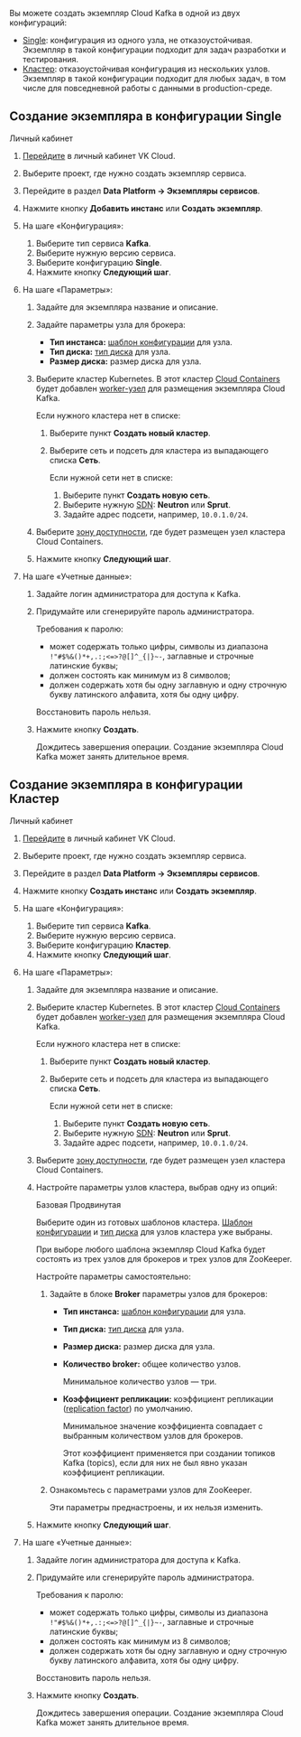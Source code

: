 Вы можете создать экземпляр Cloud Kafka в одной из двух конфигураций:

- [Single](#sozdanie_ekzemplyara_v_konfiguracii_single): конфигурация из одного узла, не отказоустойчивая. Экземпляр в такой конфигурации подходит для задач разработки и тестирования.
- [Кластер](#sozdanie_ekzemplyara_v_konfiguracii_klaster): отказоустойчивая конфигурация из нескольких узлов. Экземпляр в такой конфигурации подходит для любых задач, в том числе для повседневной работы с данными в production-среде.

## Создание экземпляра в конфигурации Single

<tabs>
<tablist>
<tab>Личный кабинет</tab>
</tablist>
<tabpanel>

1. [Перейдите](https://msk.cloud.vk.com/app/) в личный кабинет VK Cloud.
1. Выберите проект, где нужно создать экземпляр сервиса.
1. Перейдите в раздел **Data Platform → Экземпляры сервисов**.
1. Нажмите кнопку **Добавить инстанс** или **Создать экземпляр**.
1. На шаге «Конфигурация»:

   1. Выберите тип сервиса **Kafka**.
   1. Выберите нужную версию сервиса.
   1. Выберите конфигурацию **Single**.
   1. Нажмите кнопку **Следующий шаг**.

1. На шаге «Параметры»:

   1. Задайте для экземпляра название и описание.
   1. Задайте параметры узла для брокера:

      - **Тип инстанса:** [шаблон конфигурации](/ru/base/iaas/concepts/about#shablony_konfiguraciy) для узла.
      - **Тип диска:** [тип диска](/ru/base/iaas/concepts/about#tipy_diskov_c23be93f) для узла.
      - **Размер диска:** размер диска для узла.

   1. Выберите кластер Kubernetes. В этот кластер [Cloud Containers](/ru/base/k8s) будет добавлен [worker-узел](/ru/base/k8s/concepts/architecture#topologii_klastera) для размещения экземпляра Cloud Kafka.

      Если нужного кластера нет в списке:

      1. Выберите пункт **Создать новый кластер**.
      1. Выберите сеть и подсеть для кластера из выпадающего списка **Сеть**.

         Если нужной сети нет в списке:

         1. Выберите пункт **Создать новую сеть**.
         1. Выберите нужную [SDN](/ru/networks/vnet/concepts/architecture#ispolzuemye_sdn): **Neutron** или **Sprut**.
         1. Задайте адрес подсети, например, `10.0.1.0/24`.

   1. Выберите [зону доступности](/ru/additionals/start/architecture#az), где будет размещен узел кластера Cloud Containers.
   1. Нажмите кнопку **Следующий шаг**.

1. На шаге «Учетные данные»:

   1. Задайте логин администратора для доступа к Kafka.
   1. Придумайте или сгенерируйте пароль администратора.

      Требования к паролю:

      - может содержать только цифры, символы из диапазона `!"#$%&()*+,.:;<=>?@[]^_{|}~-`, заглавные и строчные латинские буквы;
      - должен состоять как минимум из 8 символов;
      - должен содержать хотя бы одну заглавную и одну строчную букву латинского алфавита, хотя бы одну цифру.

      <err>

      Восстановить пароль нельзя.

      </err>

   1. Нажмите кнопку **Создать**.

      Дождитесь завершения операции. Создание экземпляра Cloud Kafka может занять длительное время.

</tabpanel>
</tabs>

## Создание экземпляра в конфигурации Кластер

<tabs>
<tablist>
<tab>Личный кабинет</tab>
</tablist>
<tabpanel>

1. [Перейдите](https://msk.cloud.vk.com/app/) в личный кабинет VK Cloud.
1. Выберите проект, где нужно создать экземпляр сервиса.
1. Перейдите в раздел **Data Platform → Экземпляры сервисов**.
1. Нажмите кнопку **Создать инстанс** или **Создать экземпляр**.
1. На шаге «Конфигурация»:

   1. Выберите тип сервиса **Kafka**.
   1. Выберите нужную версию сервиса.
   1. Выберите конфигурацию **Кластер**.
   1. Нажмите кнопку **Следующий шаг**.

1. На шаге «Параметры»:

   1. Задайте для экземпляра название и описание.
   1. Выберите кластер Kubernetes. В этот кластер [Cloud Containers](/ru/base/k8s) будет добавлен [worker-узел](/ru/base/k8s/concepts/architecture#topologii_klastera) для размещения экземпляра Cloud Kafka.

      Если нужного кластера нет в списке:

      1. Выберите пункт **Создать новый кластер**.
      1. Выберите сеть и подсеть для кластера из выпадающего списка **Сеть**.

         Если нужной сети нет в списке:

         1. Выберите пункт **Создать новую сеть**.
         1. Выберите нужную [SDN](/ru/networks/vnet/concepts/architecture#ispolzuemye_sdn): **Neutron** или **Sprut**.
         1. Задайте адрес подсети, например, `10.0.1.0/24`.

   1. Выберите [зону доступности](/ru/additionals/start/architecture#az), где будет размещен узел кластера Cloud Containers.
   1. Настройте параметры узлов кластера, выбрав одну из опций:

      <tabs>
      <tablist>
      <tab>Базовая</tab>
      <tab>Продвинутая</tab>
      </tablist>
      <tabpanel>

      Выберите один из готовых шаблонов кластера. [Шаблон конфигурации](/ru/base/iaas/concepts/about#shablony_konfiguraciy) и [тип диска](/ru/base/iaas/concepts/about#tipy_diskov_c23be93f) для узлов кластера уже выбраны.

      При выборе любого шаблона экземпляр Cloud Kafka будет состоять из трех узлов для брокеров и трех узлов для ZooKeeper.

      </tabpanel>
      <tabpanel>

      Настройте параметры самостоятельно:

      1. Задайте в блоке **Broker** параметры узлов для брокеров:

         - **Тип инстанса:** [шаблон конфигурации](/ru/base/iaas/concepts/about#shablony_konfiguraciy) для узла.
         - **Тип диска:** [тип диска](/ru/base/iaas/concepts/about#tipy_diskov_c23be93f) для узла.
         - **Размер диска:** размер диска для узла.
         - **Количество broker:** общее количество узлов.

           Минимальное количество узлов — три.

         - **Коэффициент репликации:** коэффициент репликации ([replication factor](https://kafka.apache.org/documentation/#intro_concepts_and_terms)) по умолчанию.

           Минимальное значение коэффициента совпадает с выбранным количеством узлов для брокеров.

           Этот коэффициент применяется при создании топиков Kafka (topics), если для них не был явно указан коэффициент репликации.

      1. Ознакомьтесь с параметрами узлов для ZooKeeper.

         Эти параметры преднастроены, и их нельзя изменить.

      </tabpanel>
      </tabs>

   1. Нажмите кнопку **Следующий шаг**.

1. На шаге «Учетные данные»:

   1. Задайте логин администратора для доступа к Kafka.
   1. Придумайте или сгенерируйте пароль администратора.

      Требования к паролю:

      - может содержать только цифры, символы из диапазона `!"#$%&()*+,.:;<=>?@[]^_{|}~-`, заглавные и строчные латинские буквы;
      - должен состоять как минимум из 8 символов;
      - должен содержать хотя бы одну заглавную и одну строчную букву латинского алфавита, хотя бы одну цифру.

      <err>

      Восстановить пароль нельзя.

      </err>

   1. Нажмите кнопку **Создать**.

      Дождитесь завершения операции. Создание экземпляра Cloud Kafka может занять длительное время.

</tabpanel>
</tabs>
